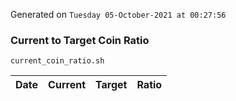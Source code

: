 Generated on `Tuesday 05-October-2021 at 00:27:56`

### Current to Target Coin Ratio
`current_coin_ratio.sh`

Date|Current|Target|Ratio
---|---|---|---
